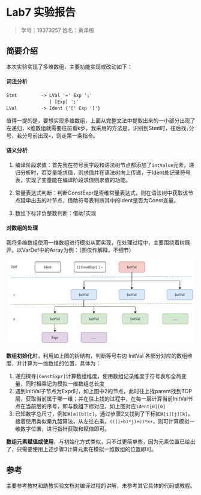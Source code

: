 # Lab7 实验报告

> 学号：19373257 姓名：黄泽桓

## 简要介绍

本次实验实现了多维数组，主要功能实现或改动如下：

#### 词法分析

```txt
Stmt         -> LVal '=' Exp ';'
                | [Exp] ';'
LVal         -> Ident {'[' Exp ']'}
```

值得一提的是，要想实现多维数组，上面从完整文法中提取出来的一小部分出现了左递归，k维数组就需要往前看k步，我采用的方法是，识别到Stmt时，往后找`;`分号，若分号前出现`=`，则走第一条指令。

#### 语义分析

1. 编译阶段求值：首先我在符号表字段和语法树节点都添加了`intValue`元素，递归分析时，若变量能求值，则求值并在语法树向上传递，于Ident处记录符号表，实现了变量能在编译阶段求值则求值的功能。

2. 常量表达式判断：判断ConstExpr是否维常量表达式，则在语法树中获取该节点延申出去的叶节点，借助符号表判断其中的Ident是否为Const变量。

3. 数组下标非负整数判断：借助1实现

#### 对数组的处理

我将多维数组使用一维数组进行模拟从而实现，在处理过程中，主要围绕着树展开。以VarDef中的Array为例：（图仅作解释，不细节）

<img src="img/image-20211120184142131.png" alt="image-20211120184142131" style="zoom:80%;" />

**数组初始化**时，利用如上图的树结构，判断等号右边 InitVal 各部分对应的数组维度，并计算为一维数组的位置，具体为：

1. 递归探寻`[ConstExpr]`计算数组维度，使用数组记录维度于符号表和全局变量，同时相乘记为模拟一维数组总长度
2. 遇到InitVal子节点为Expr时，如上图中2的节点，此时往上找parent找到TOP层，获取当前属于哪一维；并在往上找的过程中，在每一层计算当前InitVal节点在当前层的序号，即与数组下标对应，如上图对应`Ident[0][0]`
3. 已知数字总尺寸，例如`A[a][b][c]`，通过步骤2又找到了下标如`A[i][j][k]`，接着使用类似秦九韶算法，从左往右乘，`(((i+b)*j)+c)*k+`，则可计算模拟一维数字位置，进行指针获取和赋值即可。

**数组元素赋值或使用**，与初始化方式类似，只不过更简单些，因为元素位置已给出了，只需要使用上述步骤3计算元素在模拟一维数组的位置即可。

## 参考

主要参考教材和助教实验文档对编译过程的讲解，未参考其它具体的代码或教程。

